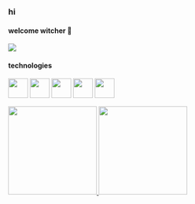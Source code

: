 ### hi

#### welcome witcher 🐺
<html>
<img src="https://media.giphy.com/media/v1.Y2lkPTc5MGI3NjExcjJ6dGN6dTNwYXljZTllMzB2dHl5cndrcGt6ODVxZmkydzhmOWozZSZlcD12MV9pbnRlcm5hbF9naWZfYnlfaWQmY3Q9Zw/KzWAhzWD3HrJyAcLEM/giphy.gif" />
</html>

#### technologies
<img src="https://user-images.githubusercontent.com/68279555/200387386-276c709f-380b-46cc-81fd-f292985927a8.png" width="40" height="40" />  <img src="https://cdn.jsdelivr.net/gh/devicons/devicon@latest/icons/javascript/javascript-original.svg" width="40" height="40" /> <img src="https://cdn.jsdelivr.net/gh/devicons/devicon@latest/icons/githubactions/githubactions-plain.svg" width="40" height="40" />  <img src="https://cdn.jsdelivr.net/gh/devicons/devicon@latest/icons/typescript/typescript-original.svg" width="40" height="40" /> <img src="https://cdn.jsdelivr.net/gh/devicons/devicon@latest/icons/angularjs/angularjs-plain.svg" width="40" height="40"/>

<div>
<a href="https://github.com/guiinoyaruga">
<img loading="lazy" height="180em" src="https://github-readme-stats.vercel.app/api/top-langs/?username=guiinoyaruga&layout=compact&langs_count=7&theme=radical"/>

<img loading="lazy" height="180em" src="https://github-readme-stats.vercel.app/api?username=guiinoyaruga&show_icons=true&theme=radical&include_all_commits=true&count_private=true"/>
</div>
